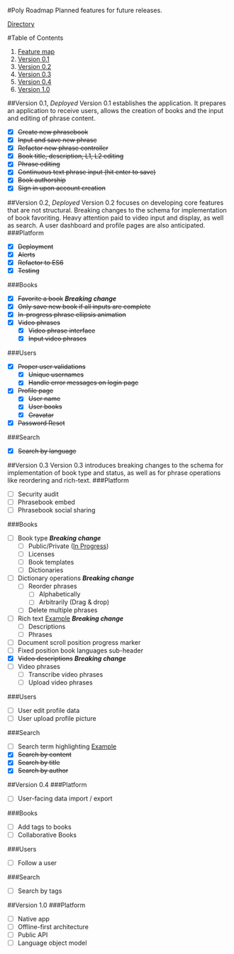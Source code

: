 #Poly Roadmap
Planned features for future releases.

[Directory](https://github.com/wikitongues/poly#poly)

#Table of Contents
1. [Feature map](#feature-map)
  1. [Version 0.1](#version-01-deployed)
  1. [Version 0.2](#version-02-deployed)
  1. [Version 0.3](#version--03)
  1. [Version 0.4](#version-04)
  1. [Version 1.0](#version-10)

##Version 0.1, *Deployed*
Version 0.1 establishes the application. It prepares an application to receive users, allows the creation of books and the input and editing of phrase content.
- [x] ~~Create new phrasebook~~
- [x] ~~Input and save new phrase~~
- [x] ~~Refactor new phrase controller~~
- [x] ~~Book title, description, L1, L2 editing~~
- [x] ~~Phrase editing~~
- [x] ~~Continuous text phrase input (hit enter to save)~~
- [x] ~~Book authorship~~
- [x] ~~Sign in upon account creation~~

##Version 0.2, *Deployed*
Version 0.2 focuses on developing core features that are not structural. Breaking changes to the schema for implementation of book favoriting. Heavy attention paid to video input and display, as well as search. A user dashboard and profile pages are also anticipated.
###Platform
- [x] ~~Deployment~~
- [x] ~~Alerts~~
- [x] ~~Refactor to ES6~~
- [x] ~~Testing~~

###Books
- [x] ~~Favorite a book~~ ***Breaking change***
- [x] ~~Only save new book if all inputs are complete~~
- [x] ~~In-progress phrase ellipsis animation~~
- [x] ~~Video phrases~~
  - [x] ~~Video phrase interface~~
  - [x] ~~Input video phrases~~

###Users
- [x] ~~Proper user validations~~
  - [x] ~~Unique usernames~~
  - [x] ~~Handle error messages on login page~~
- [x] ~~Profile page~~
  - [x] ~~User name~~
  - [x] ~~User books~~
  - [x] ~~Gravatar~~
- [x] ~~Password Reset~~

###Search
- [x] ~~Search by language~~

##Version  0.3
Version 0.3 introduces breaking changes to the schema for implementation of book type and status, as well as for phrase operations like reordering and rich-text.
###Platform
- [ ] Security audit
- [ ] Phrasebook embed
- [ ] Phrasebook social sharing

###Books
- [ ] Book type ***Breaking change***
  - [ ] Public/Private ([In Progress](https://github.com/wikitongues/poly/tree/draft-books))
  - [ ] Licenses
  - [ ] Book templates
  - [ ] Dictionaries
- [ ] Dictionary operations ***Breaking change***
  - [ ] Reorder phrases
    - [ ] Alphabetically
    - [ ] Arbitrarily (Drag & drop)
  - [ ] Delete multiple phrases
- [ ] Rich text [Example](https://facebook.github.io/draft-js/docs/overview.html#content) ***Breaking change***
  - [ ] Descriptions
  - [ ] Phrases
- [ ] Document scroll position progress marker
- [ ] Fixed position book languages sub-header
- [x] ~~Video descriptions~~ ***Breaking change***
- [ ] Video phrases
  - [ ] Transcribe video phrases
  - [ ] Upload video phrases

###Users
- [ ] User edit profile data
- [ ] User upload profile picture

###Search
- [ ] Search term highlighting [Example](https://github.com/bvaughn/react-highlight-words)
- [x] ~~Search by content~~
- [x] ~~Search by title~~
- [x] ~~Search by author~~

##Version 0.4
###Platform
- [ ] User-facing data import / export

###Books
- [ ] Add tags to books
- [ ] Collaborative Books

###Users
- [ ] Follow a user

###Search
- [ ] Search by tags

##Version 1.0
###Platform
- [ ] Native app
- [ ] Offline-first architecture
- [ ] Public API
- [ ] Language object model